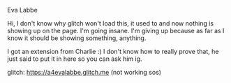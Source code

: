 Eva Labbe

Hi, I don't know why glitch won't load this, it used to and now nothing is showing up on the page. I'm going insane. 
I'm giving up because as far as I know it should be showing something, anything. 

I got an extension from Charlie :) I don't know how to really prove that, he just said to put it in here 
so you can ask him ig.

glitch: https://a4evalabbe.glitch.me (not working sos)

